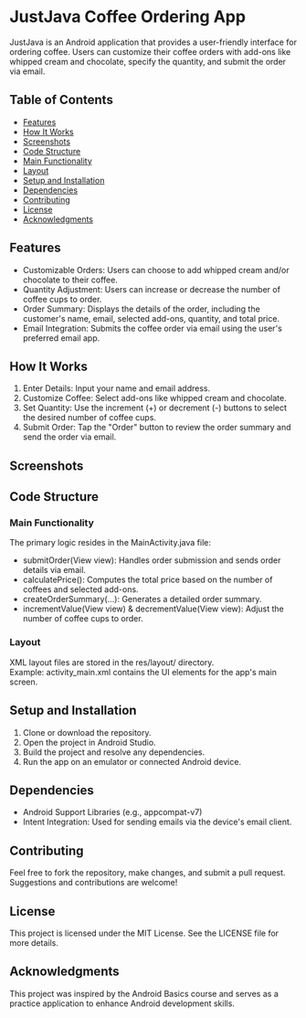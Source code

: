 # JustJava Coffee Ordering App
JustJava is an Android application that provides a user-friendly interface for ordering coffee. Users can customize their coffee orders with add-ons like whipped cream and chocolate, specify the quantity, and submit the order via email.

## Table of Contents
- [Features](#features)
- [How It Works](#how_it_works)
- [Screenshots](#screenshots)
- [Code Structure](#code_structure)
- [Main Functionality](#main_functionality)
- [Layout](#layout)
- [Setup and Installation](#setup_and_installation)
- [Dependencies](#dependencies)
- [Contributing](#contributing)
- [License](#license)
- [Acknowledgments](#acknowledgements)

## Features
- Customizable Orders: Users can choose to add whipped cream and/or chocolate to their coffee.
- Quantity Adjustment: Users can increase or decrease the number of coffee cups to order.
- Order Summary: Displays the details of the order, including the customer's name, email, selected add-ons, quantity, and total price.
- Email Integration: Submits the coffee order via email using the user's preferred email app.
## How It Works
1. Enter Details:
Input your name and email address.
2. Customize Coffee:
Select add-ons like whipped cream and chocolate.
3. Set Quantity:
Use the increment (+) or decrement (-) buttons to select the desired number of coffee cups.
4. Submit Order:
Tap the "Order" button to review the order summary and send the order via email.

## Screenshots


## Code Structure
### Main Functionality
The primary logic resides in the MainActivity.java file:

- submitOrder(View view): Handles order submission and sends order details via email.
- calculatePrice(): Computes the total price based on the number of coffees and selected add-ons.
- createOrderSummary(...): Generates a detailed order summary.
- incrementValue(View view) & decrementValue(View view): Adjust the number of coffee cups to order.

### Layout
XML layout files are stored in the res/layout/ directory.<br>
Example: activity_main.xml contains the UI elements for the app's main screen.

## Setup and Installation
1. Clone or download the repository.
2. Open the project in Android Studio.
3. Build the project and resolve any dependencies.
4. Run the app on an emulator or connected Android device.

## Dependencies
- Android Support Libraries (e.g., appcompat-v7)
- Intent Integration: Used for sending emails via the device's email client.

## Contributing
Feel free to fork the repository, make changes, and submit a pull request. Suggestions and contributions are welcome!

## License
This project is licensed under the MIT License. See the LICENSE file for more details.

## Acknowledgments
This project was inspired by the Android Basics course and serves as a practice application to enhance Android development skills.

